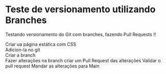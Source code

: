 # Teste de versionamento utilizando Branches


Testando versionamento do Git com branches, fazendo Pull Requests !!


Criar ua página estática com CSS \
Adicion-la no git \
Criar a branch \
Fazer alterações na branch
criar um Pull Request das alterações
Validar o pull request
Mandar as alterações para Main

